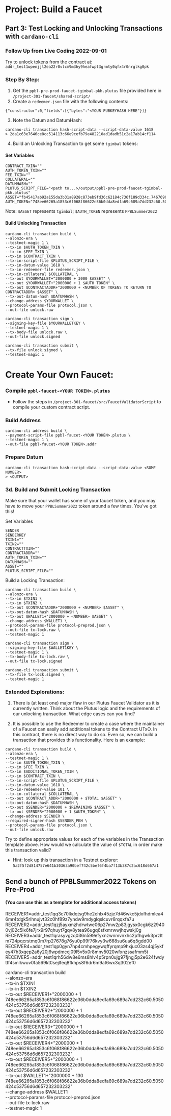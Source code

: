 # Project: Build a Faucet

## Part 3: Test Locking and Unlocking Transactions with `cardano-cli`
### Follow Up from Live Coding 2022-09-01

Try to unlock tokens from the contract at: `addr_test1wpenjjl2ea22r0vlcm9m3hy9heafwpt3grmty0qfx4r0nrglkg0pk`

### Step By Step:
1. Get the `ppbl-pre-prod-faucet-tgimbal-pkh.plutus` file provided here in `/project-301-faucet/shared-script/`
2. Create a `redeemer.json` file with the following contents:
```
{"constructor":0,"fields":[{"bytes":"<YOUR PUBKEYHASH HERE"}]}
```
3. Note the Datum and DatumHash:
```
cardano-cli transaction hash-script-data --script-data-value 1618
> 2da1c63e7646ce8cc514113c66e9cefb79e482210ad1dadb51c2a17ab14cf114
```
4. Build an Unlocking Transaction to get some `tgimbal` tokens:
#### Set Variables
```
CONTRACT_TXIN=""
AUTH_TOKEN_TXIN=""
FEE_TXIN=""
COLLATERAL=""
DATUMHASH=""
PLUTUS_SCRIPT_FILE="<path to...>/output/ppbl-pre-prod-faucet-tgimbal-pkh.plutus"
ASSET="fb45417ab92a155da3b31a8928c873eb9fd36c62184c736f189d334c.7467696d62616c"
AUTH_TOKEN="748ee66265a1853c6f068f86622e36b0dda8edfa69c689a7dd232c60.5050424c53756d6d657232303232"
```
Note: `$ASSET` represents `tgimbal`; `$AUTH_TOKEN` represents `PPBLSummer2022`

#### Build Unlocking Transaction
```
cardano-cli transaction build \
--alonzo-era \
--testnet-magic 1 \
--tx-in $AUTH_TOKEN_TXIN \
--tx-in $FEE_TXIN \
--tx-in $CONTRACT_TXIN \
--tx-in-script-file $PLUTUS_SCRIPT_FILE \
--tx-in-datum-value 1618 \
--tx-in-redeemer-file redeemer.json \
--tx-in-collateral $COLLATERAL \
--tx-out $YOURWALLET+"2000000 + 3000 $ASSET" \
--tx-out $YOURWALLET+"2000000 + 1 $AUTH_TOKEN" \
--tx-out $CONTRACTADDR+"2000000 + <NUMBER OF TOKENS TO RETURN TO CONTRACTADDR> $ASSET" \
--tx-out-datum-hash $DATUMHASH \
--change-address $YOURWALLET \
--protocol-params-file protocol.json \
--out-file unlock.raw

cardano-cli transaction sign \
--signing-key-file $YOURWALLETKEY \
--testnet-magic 1 \
--tx-body-file unlock.raw \
--out-file unlock.signed

cardano-cli transaction submit \
--tx-file unlock.signed \
--testnet-magic 1
```

# Create Your Own Faucet:

### Compile `ppbl-faucet-<YOUR TOKEN>.plutus`
- Follow the steps in `/project-301-faucet/src/FaucetValidatorScript` to compile your custom contract script.

### Build Address
```
cardano-cli address build \
--payment-script-file ppbl-faucet-<YOUR TOKEN>.plutus \
--testnet-magic 1 \
--out-file ppbl-faucet-<YOUR TOKEN>.addr
```

### Prepare Datum
```
cardano-cli transaction hash-script-data --script-data-value <SOME NUMBER>
> <OUTPUT>
```

### 3d. Build and Submit Locking Transaction
Make sure that your wallet has some of your faucet token, and you may have to move your `PPBLSummer2022` token around a few times. You've got this!

Set Variables
```
SENDER
SENDERKEY
TXIN1=""
TXIN2=""
CONTRACTTXIN=""
CONTRACTADDR=""
AUTH_TOKEN_TXIN=""
DATUMHASH=""
ASSET=""
PLUTUS_SCRIPT_FILE=""

```

Build a Locking Transaction:
```
cardano-cli transaction build \
--alonzo-era \
--tx-in $TXIN1 \
--tx-in $TXIN2 \
--tx-out $CONTRACTADDR+"2000000 + <NUMBER> $ASSET" \
--tx-out-datum-hash $DATUMHASH \
--tx-out $WALLET1+"2000000 + <NUMBER> $ASSET" \
--change-address $WALLET1 \
--protocol-params-file protocol-preprod.json \
--out-file tx-lock.raw \
--testnet-magic 1

cardano-cli transaction sign \
--signing-key-file $WALLET1KEY \
--testnet-magic 1 \
--tx-body-file tx-lock.raw \
--out-file tx-lock.signed

cardano-cli transaction submit \
--tx-file tx-lock.signed \
--testnet-magic 1

```


### Extended Explorations:
1. There is (at least one) major flaw in our Plutus Faucet Validator as it is currently written. Think about the Plutus logic and the requirements of our unlocking transaction. What edge cases can you find?

2. It is possible to use the Redeemer to create a case where the maintainer of a Faucet can easily add additional tokens to the Contract UTxO. In this contract, there is no direct way to do so. Even so, we can build a transaction that provides this functionality. Here is an example:

```
cardano-cli transaction build \
--alonzo-era \
--testnet-magic 1 \
--tx-in $AUTH_TOKEN_TXIN \
--tx-in $FEE_TXIN \
--tx-in $ADDITIONAL_TOKEN_TXIN \
--tx-in $CONTRACT_TXIN \
--tx-in-script-file $PLUTUS_SCRIPT_FILE \
--tx-in-datum-value 1618 \
--tx-in-redeemer-value 101 \
--tx-in-collateral $COLLATERAL \
--tx-out $CONTRACT_ADDR+"2000000 + $TOTAL $ASSET" \
--tx-out-datum-hash $DATUMHASH \
--tx-out $SENDER+"2000000 + $REMAINING $ASSET" \
--tx-out $SENDER+"2000000 + 1 $AUTH_TOKEN" \
--change-address $SENDER \
--required-signer-hash $SENDER_PKH \
--protocol-params-file protocol.json \
--out-file unlock.raw
```

Try to define appropriate values for each of the variables in the Transaction template above. How would we calculate the value of `$TOTAL` in order make this transaction valid?

* Hint: look up this transaction in a Testnet explorer: `5a2f5f2d814757e641b30363a90bef742c5bef6f4ba7f13b387c2ac618d667a1`



## Send a bunch of PPBLSummer2022 Tokens on Pre-Prod
#### (You can use this as a template for additional access tokens)
RECEIVER1=addr_test1qq3c70lkdqtsg9he2ehlx45zje7d46wkc5jdxfhdmlea46mr4tdgk5rlhnujvt32c0hf89z7yndw9mdyglqslcuvr6rqqxfa7u
RECEIVER2=addr_test1qzj5ayxmzhdrwtwe06p27mw2p83jgysx0cgk6z29400vj02c5lx6fe7jrx9r97qhuyt7gqv8ytea96ugq6sfxmrwwjhqwskj0g
RECEIVER3=addr_test1qrasyvgzq036n599efyxnzwnmvnxhc2pfhgwk3przltm724pqcrstmq0m7rp27678g76yu0p99f76kvy3w668su6ua6q5gdd00
RECEIVER4=addr_test1qp0gyn7hp4cmhpegywqffyrqmp9hxjuc03zs4qj5ykfey47h3xqep2a6y20j6wpdmccj09l5v5x0r8mnv5020wfxnzssafmm5t
RECEIVER5=addr_test1qrh56dw8e6ms8hlv4p5rpn0ujg97fjngj5p2e624fwdyttf4smlkwuv0fa569kt0sejlfeq8fkhps8f6dr6m9at6wx3q302ef0

cardano-cli transaction build \
--alonzo-era \
--tx-in $TXIN1 \
--tx-in $TXIN2 \
--tx-out $RECEIVER1+"2000000 + 1 748ee66265a1853c6f068f86622e36b0dda8edfa69c689a7dd232c60.5050424c53756d6d657232303232" \
--tx-out $RECEIVER2+"2000000 + 1 748ee66265a1853c6f068f86622e36b0dda8edfa69c689a7dd232c60.5050424c53756d6d657232303232" \
--tx-out $RECEIVER3+"2000000 + 1 748ee66265a1853c6f068f86622e36b0dda8edfa69c689a7dd232c60.5050424c53756d6d657232303232" \
--tx-out $RECEIVER4+"2000000 + 1 748ee66265a1853c6f068f86622e36b0dda8edfa69c689a7dd232c60.5050424c53756d6d657232303232" \
--tx-out $RECEIVER5+"2000000 + 1 748ee66265a1853c6f068f86622e36b0dda8edfa69c689a7dd232c60.5050424c53756d6d657232303232" \
--tx-out $WALLET1+"2000000 + 130 748ee66265a1853c6f068f86622e36b0dda8edfa69c689a7dd232c60.5050424c53756d6d657232303232" \
--change-address $WALLET1 \
--protocol-params-file protocol-preprod.json \
--out-file tx-lock.raw \
--testnet-magic 1